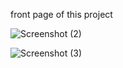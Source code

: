 front page of this project


![Screenshot (2)](https://github.com/vkavinaya/land-explorer-project/assets/171000297/8a9c8b1a-76de-4ee6-8b57-235fa13d203b)

![Screenshot (3)](https://github.com/vkavinaya/land-explorer-project/assets/171000297/19e00a52-1d03-4433-84f0-65570ddb315b)
